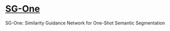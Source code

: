 # [SG-One](https://arxiv.org/abs/1810.09091)
SG-One: Similarity Guidance Network for One-Shot Semantic Segmentation
